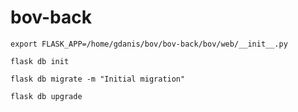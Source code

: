 # bov-back

`export FLASK_APP=/home/gdanis/bov/bov-back/bov/web/__init__.py`


`flask db init`

`flask db migrate -m "Initial migration"`

`flask db upgrade`